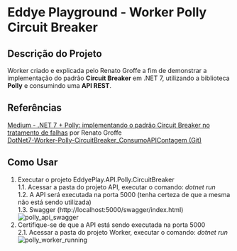 # Eddye Playground - Worker Polly Circuit Breaker

## Descrição do Projeto

Worker criado e explicada pelo Renato Groffe a fim de demonstrar a implementação do padrão **Circuit Breaker** em .NET 7, utilizando a biblioteca **Polly** e consumindo uma **API REST**.


## Referências
[Medium - .NET 7 + Polly: implementando o padrão Circuit Breaker no tratamento de falhas](https://renatogroffe.medium.com/net-7-polly-implementando-o-padr%C3%A3o-circuit-breaker-no-tratamento-de-falhas-6690961fb595) por Renato Groffe<br>
[DotNet7-Worker-Polly-CircuitBreaker_ConsumoAPIContagem (Git)](https://github.com/renatogroffe/DotNet7-Worker-Polly-CircuitBreaker_ConsumoAPIContagem)

## Como Usar
1. Executar o projeto EddyePlay.API.Polly.CircuitBreaker<br>
   1.1. Acessar a pasta do projeto API, executar o comando: *dotnet run*<br>
   1.2. A API será executada na porta 5000 (tenha certeza de que a mesma não está sendo utilizada)<br>
   1.3. Swagger (http://localhost:5000/swagger/index.html)<br>
   ![polly_api_swagger](https://user-images.githubusercontent.com/18613681/209206640-84464356-11f9-464a-abe8-30182e2d42f5.png)
2. Certifique-se de que a API está sendo executada na porta 5000<br>
   2.1. Acessar a pasta do projeto Worker, executar o comando: *dotnet run*<br>
   ![polly_worker_running](https://user-images.githubusercontent.com/18613681/209206943-a429a233-d6a4-4ca0-8d79-69ca6090cf55.png)
